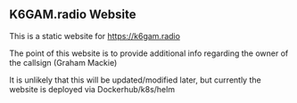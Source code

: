 ## K6GAM.radio Website
This is a static website for https://k6gam.radio

The point of this website is to provide additional info regarding the owner of the callsign (Graham Mackie)

It is unlikely that this will be updated/modified later, but currently the website is deployed via Dockerhub/k8s/helm
